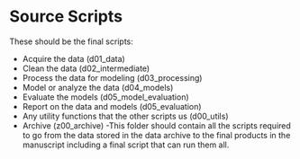 # Source Scripts

These should be the final scripts:

- Acquire the data (d01_data)
- Clean the data (d02_intermediate)
- Process the data for modeling (d03_processing)
- Model or analyze the data (d04_models)
- Evaluate the models (d05_model_evaluation)
- Report on the data and models (d05_evaluation)
- Any utility functions that the other scripts us (d00_utils)
- Archive (z00_archive)
  -This folder should contain all the scripts required to go from the data stored in the data archive to the final products in the manuscript including a final script that can run them all.
